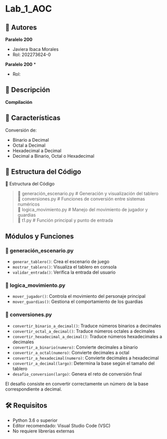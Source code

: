 # Lab_1_AOC

## 👥 Autores

**Paralelo 200**
* Javiera Ibaca Morales
* Rol: 202273624-0

**Paralelo 200**
* 
* Rol: 

## 📝 Descripción

**Compilación**


## 🚀 Características

Conversión de:
* Binario a Decimal
* Octal a Decimal
* Hexadecimal a Decimal
* Decimal a Binario, Octal o Hexadecimal

## 📁 Estructura del Código

📁 Estructura del Código
  > 📄 generación_escenario.py  # Generación y visualización del tablero  
  > 📄 conversiones.py          # Funciones de conversión entre sistemas numéricos  
  > 📄 logica_movimiento.py     # Manejo del movimiento de jugador y guardias  
  > 📄 t1.py                 # Función principal y punto de entrada  

## Módulos y Funciones

### 📄 generación_escenario.py
* `generar_tablero()`: Crea el escenario de juego
* `mostrar_tablero()`: Visualiza el tablero en consola
* `validar_entrada()`: Verifica la entrada del usuario

### 📄 logica_movimiento.py
* `mover_jugador()`: Controla el movimiento del personaje principal
* `mover_guardias()`: Gestiona el comportamiento de los guardias

### 📄 conversiones.py
* `convertir_binario_a_decimal()`: Traduce números binarios a decimales
* `convertir_octal_a_decimal()`: Traduce números octales a decimales
* `convertir_hexadecimal_a_decimal()`: Traduce números hexadecimales a decimales
* `convertir_a_binario(numero)`: Convierte decimales a binario
* `convertir_a_octal(numero)`: Convierte decimales a octal
* `convertir_a_hexadecimal(numero)`: Convierte decimales a hexadecimal
* `convertir_a_decimal(largo)`: Determina la base según el tamaño del tablero
* `desafio_conversion(largo)`: Genera el reto de conversión final

El desafío consiste en convertir correctamente un número de la base correspondiente a decimal.

## 🛠️ Requisitos
* Python 3.6 o superior
* Editor recomendado: Visual Studio Code (VSC)
* No requiere librerías externas
